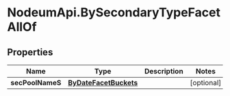 # NodeumApi.BySecondaryTypeFacetAllOf

## Properties

Name | Type | Description | Notes
------------ | ------------- | ------------- | -------------
**secPoolNameS** | [**ByDateFacetBuckets**](ByDateFacetBuckets.md) |  | [optional] 


